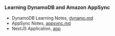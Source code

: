 ### Learning DynamoDB and Amazon AppSync

- DynamoDB Learning Notes, [dynamo.md](/docs/dynamo.md)
- AppSync Notes, [appsync.md](/docs/appsync.md)
- NextJS Application, [app](/app/)
